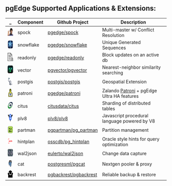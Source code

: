 
## pgEdge Supported Applications & Extensions:

_ |Component|Github Project|Description
---|---|---|---|
<img src=img/spock.png height=25 width=auto> | spock | [pgedge/spock](https://github.com/pgedge/spock) | Multi-master w/ Conflict Resolution
<img src=img/snowflake.png height=25 width=auto> | snowflake | [pgedge/snowflake](https://github.com/pgedge/snowflake-sequences/tags) | Unique Generated Sequences
<img src=img/readonly.png height=25 width=auto> | readonly | [pgedge/readonly](https://github.com/pgedge/readonly/tags) | Block updates on an active db
<img src=img/vector.png height=25 width=auto> | vector | [pgvector/pgvector](https://github.com/pgvector/pgvector/tags) | Nearest-neighbor similarity searching
<img src=img/postgis.png height=25 width=auto> | postgis | [postgis/postgis](https://github.com/postgis/postgis) | Geospatial Extension
<img src=img/patroni.png height=25 width=auto> | patroni | [pgedge/patroni](https://github.com/pgedge/pgedge-patroni/tags) | Zalando [Patroni](http:/github.com/zalando/patroni) + pgEdge Ultra HA features
<img src=img/citus.png height=25 width=auto> | citus  | [citusdata/citus](https://github.com/citusdata/citus/tags) | Sharding of distributed tables
<img src=img/v8.png height=25 width=auto> | plv8 | [plv8/plv8](https://github.com/plv8/plv8) | Javascript procedural language powered by V8
<img src=img/partman.png height=25 width=auto> | partman | [pgpartman/pg_partman](https://github.com/pgpartman/pg_partman) | Partition management
<img src=img/hintplan.png height=25 width=auto> | hintplan | [osscdb/pg_hintplan](https://github.com/ossc-db/pg_hint_plan/blob/master/README.md) | Oracle style hints for query optimization
<img src=img/wal2json.png height=25 width=auto> | wal2json | [eulerto/wal2json](https://github.com/eulerto/wal2json/blob/master/README.md) | Change data capture
<img src=img/pgcat.png height=25 width=auto> | cat | [postgresml/pgcat](https://github.com/postgresml/pgcat) | Nextgen pooler & proxy
<img src=img/backrest.png height=25 width=auto> | backrest | [pgbackrest/pgbackrest](https://github.com/pgbackrest/pgbackrest) | Reliable backup & restore




